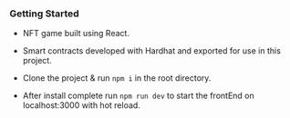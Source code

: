 ### Getting Started
- NFT game built using React.
- Smart contracts developed with Hardhat and exported for use in this project.

- Clone the project & run ` npm i ` in the root directory.
- After install complete run ` npm run dev ` to start the frontEnd on localhost:3000 with hot reload.